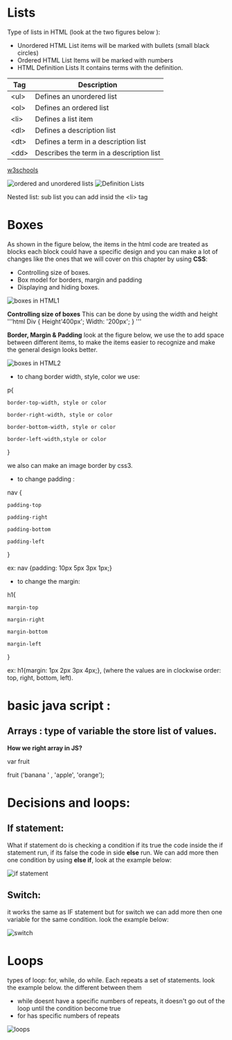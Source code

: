 # Lists
Type of lists in HTML (look at the two figures below ):
* Unordered HTML List
  items will be marked with bullets (small black circles)
* Ordered HTML List
Items will be marked with numbers 
* HTML Definition  Lists
It contains terms with the definition.

| Tag	                | Description                                  |
|-----------------------|----------------------------------------------|
| &lt;ul&gt;	        | Defines an unordered list                    |
| &lt;ol&gt;	        |  Defines an ordered list                     |
| &lt;li&gt;	        |  Defines a list item                         |
| &lt;dl&gt;	        |  Defines a description list                  |
| &lt;dt&gt;	        |  Defines a term in a description list        |
| &lt;dd&gt;	        |  Describes the term in a description list    |




[w3schools]( https://www.w3schools.com/html/html_lists.asp)

![ordered and unordered lists]( https://cdn.clickworker.com/wp-content/uploads/2015/03/Bildschirmfoto-2015-03-23-um-15.51.48.png)
![ Definition Lists]( https://images.slideplayer.com/8/2430756/slides/slide_16.jpg) 

Nested list: sub list you can add insid the &lt;li&gt; tag
# Boxes

As shown in the figure below, the items in the html code are treated as blocks each block could have a specific design and you can make a lot of changes like the ones that we will cover on this chapter by using **CSS**:
* Controlling size of boxes.
* Box model for borders, margin and padding
* Displaying and hiding boxes.



![boxes in HTML1]( https://apprize.best/html5/way/way.files/image035.jpg)



**Controlling size of boxes**
This can be done by using the width and height 
'''html
Div {
Height'400px';
Width: '200px'; }
'''


**Border, Margin & Padding**
look at the figure below, we use the to add space between different items, to make the items easier to recognize and make the general design looks better.



![boxes in HTML2]( https://i.stack.imgur.com/cP5Oo.jpg)


* to chang border width, style, color we use:

 p{
    
    border-top-width, style or color
    
    border-right-width, style or color
    
    border-bottom-width, style or color
    
    border-left-width,style or color
 }

we also can make an image border by css3.


* to change padding :

nav {
    
    padding-top
    
    padding-right
    
    padding-bottom
    
    padding-left
}

ex: nav {padding: 10px 5px 3px 1px;}

* to change the margin:

h1{
    
    margin-top
    
    margin-right
    
    margin-bottom
    
    margin-left
}

ex: h1{margin: 1px 2px 3px 4px;}, (where the values are in clockwise order: top, right, bottom, left).

# basic java script :
## Arrays : type of variable the store list of values.

**How we right array in JS?**

var fruit 


fruit ('banana ' , 'apple', 'orange'); 

# Decisions and loops:
 
 ## If statement:

What if statement do is checking a condition if its true the code inside the if statement run, if its false the code in side **else** run. 
We can add more then one condition by using **else if**, look at the example below:


![if statement](https://www.learnbyexample.org/wp-content/uploads/r/r-if-else-if-else-statement-syntax.png)


## Switch:

it works the same as IF statement but for switch we can add more then one variable for the same condition. look the example below:

![switch](https://2.bp.blogspot.com/-XUiJMULtK1A/Vr3yoIN9b8I/AAAAAAAAAD8/WikSgHfKdYI/s1600/Syntax-of-Switch-Case-Stetement-in-C-Programming.jpg)


# Loops

 types of loop: for, while, do while. Each repeats a set of statements. look the example below. 
 the different between them 
 - while doesnt have a specific numbers of repeats, it doesn't go out of the loop until the condition become true
 - for has specific numbers of repeats 


 ![loops](https://slidetodoc.com/presentation_image_h/ea31c3f96b49add5f3671309afeadd81/image-11.jpg)
  


